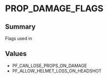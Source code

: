 # PROP_DAMAGE_FLAGS

## Summary
Flags used in

## Values
* PF_CAN_LOSE_PROPS_ON_DAMAGE
* PF_ALLOW_HELMET_LOSS_ON_HEADSHOT